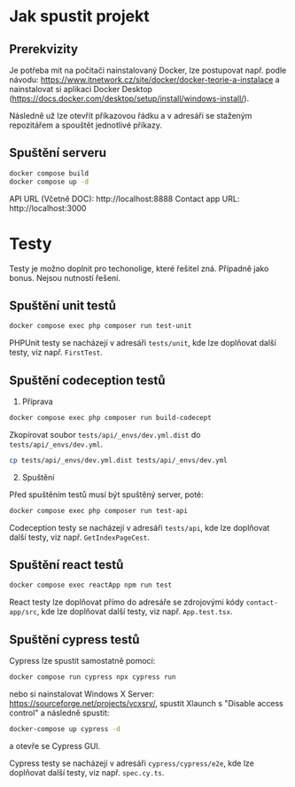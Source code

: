 # Jak spustit projekt

## Prerekvizity

Je potřeba mít na počítači nainstalovaný Docker, lze postupovat např. 
podle návodu: https://www.itnetwork.cz/site/docker/docker-teorie-a-instalace a nainstalovat 
si aplikaci Docker Desktop (https://docs.docker.com/desktop/setup/install/windows-install/).

Následně už lze otevřít příkazovou řádku a v adresáři se staženým repozitářem a spouštět jednotlivé příkazy.

## Spuštění serveru

```bash
docker compose build
docker compose up -d
```

API URL (Včetně DOC): http://localhost:8888
Contact app URL: http://localhost:3000


# Testy
Testy je možno doplnit pro techonolige, které řešitel zná. Případně jako bonus. Nejsou nutností řešení.
## Spuštění unit testů

```bash
docker compose exec php composer run test-unit
```

PHPUnit testy se nacházejí v adresáři `tests/unit`, kde lze doplňovat další testy, viz např. `FirstTest`.

## Spuštění codeception testů

1. Příprava
```bash
docker compose exec php composer run build-codecept
```

Zkopírovat soubor `tests/api/_envs/dev.yml.dist` do `tests/api/_envs/dev.yml`.

```bash
cp tests/api/_envs/dev.yml.dist tests/api/_envs/dev.yml
```

2. Spuštění

Před spuštěním testů musí být spuštěný server, poté:
```bash
docker compose exec php composer run test-api
```

Codeception testy se nacházejí v adresáři `tests/api`, kde lze doplňovat další testy, viz např. `GetIndexPageCest`.

## Spuštění react testů

```bash
docker compose exec reactApp npm run test
```

React testy lze doplňovat přímo do adresáře se zdrojovými kódy `contact-app/src`, kde lze doplňovat další testy, viz např. `App.test.tsx`.

## Spuštění cypress testů

Cypress lze spustit samostatně pomocí:

```bash
docker compose run cypress npx cypress run
```

nebo si nainstalovat Windows X Server: https://sourceforge.net/projects/vcxsrv/, spustit Xlaunch s 
"Disable access control" a následně spustit:

```bash
docker-compose up cypress -d
```

a otevře se Cypress GUI.

Cypress testy se nacházejí v adresáři `cypress/cypress/e2e`, kde lze doplňovat další testy, viz např. `spec.cy.ts`.
